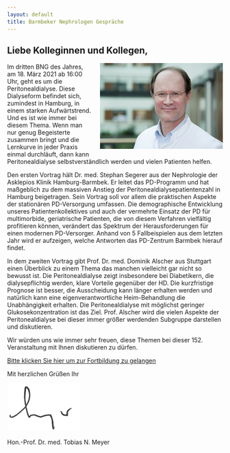 ```yaml
---
layout: default
title: Barmbeker Nephrologen Gespräche
---
```

## Liebe Kolleginnen und Kollegen,

<img src="/assets/images/CA_Meyer.jpg" height="200rem" style="float:right; margin-left:20px; margin-bottom:20px;">  
Im dritten BNG des Jahres, am 18. März 2021 ab 16:00 Uhr, geht es um die Peritonealdialyse. Diese Dialyseform befindet sich, zumindest in Hamburg, in einem starken Aufwärtstrend. Und es ist wie immer bei diesem Thema. Wenn man nur genug Begeisterte zusammen bringt und die Lernkurve in jeder Praxis einmal durchläuft, dann kann Peritonealdialyse selbstverständlich werden und vielen Patienten helfen.  

Den ersten Vortrag hält Dr. med. Stephan Segerer aus der Nephrologie der Asklepios Klinik Hamburg-Barmbek. Er leitet das PD-Programm und hat maßgeblich zu dem massiven Anstieg der Peritonealdialysepatientenzahl in Hamburg beigetragen. Sein Vortrag soll vor allem die praktischen Aspekte der stationären PD-Versorgung umfassen. Die demographische Entwicklung unseres Patientenkollektives und auch der vermehrte Einsatz der PD für multimorbide, geriatrische Patienten, die von diesem Verfahren vielfältig profitieren können, verändert das Spektrum der Herausforderungen für einen modernen PD-Versorger. Anhand von 5 Fallbeispielen aus dem letzten Jahr wird er aufzeigen, welche Antworten das PD-Zentrum Barmbek hierauf findet.  

In dem zweiten Vortrag gibt Prof. Dr. med. Dominik Alscher aus Stuttgart einen Überblick zu einem Thema das manchen vielleicht gar nicht so bewusst ist. Die Peritonealdialyse zeigt insbesondere bei Diabetikern, die dialysepflichtig werden, klare Vorteile gegenüber der HD. Die kurzfristige Prognose ist besser, die Ausscheidung kann länger erhalten werden und natürlich kann eine eigenverantwortliche Heim-Behandlung die Unabhängigkeit erhalten. Die Peritonealdialyse mit möglichst geringer Glukosekonzentration ist das Ziel. Prof. Alscher wird die vielen Aspekte der Peritonealdialyse bei dieser immer größer werdenden Subgruppe darstellen und diskutieren.  

Wir würden uns wie immer sehr freuen, diese Themen bei dieser 152. Veranstaltung mit Ihnen diskutieren zu dürfen.  

<a class="button" href="https://teams.microsoft.com/l/meetup-join/19%3ameeting_MTFhZjE5YmYtZjgwYS00YWRkLWIwMjItNDJjMTU5OTIwMjc5%40thread.v2/0?context=%7b%22Tid%22%3a%22e6160a47-a12e-4ab1-be56-bddd09456693%22%2c%22Oid%22%3a%2254de3200-43af-4cbb-8fde-9d0457be7bcb%22%7d" target="_blank">Bitte klicken Sie hier um zur Fortbildung zu gelangen</a>  

Mit herzlichen Grüßen Ihr  

![Unterschrift Prof. Meyer](/assets/images/unterschrift-meyer.png)  

Hon.-Prof. Dr. med. Tobias N. Meyer  
